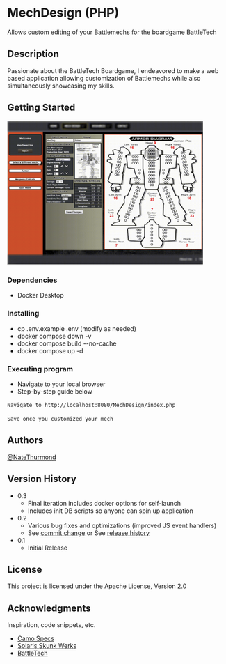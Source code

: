 # MechDesign (PHP)

Allows custom editing of your Battlemechs for the boardgame BattleTech

## Description

Passionate about the BattleTech Boardgame, I endeavored to make a web based application allowing customization of Battlemechs while also simultaneously showcasing my skills.

## Getting Started

<img src="vids/demoUse.min.gif" width="450" />

### Dependencies

-   Docker Desktop

### Installing

-   cp .env.example .env (modify as needed)
-   docker compose down -v
-   docker compose build --no-cache
-   docker compose up -d

### Executing program

-   Navigate to your local browser
-   Step-by-step guide below

```
Navigate to http://localhost:8080/MechDesign/index.php

Save once you customized your mech
```

## Authors

[@NateThurmond](https://github.com/NateThurmond)

## Version History

-   0.3
    -   Final iteration includes docker options for self-launch
    -   Includes init DB scripts so anyone can spin up application
-   0.2
    -   Various bug fixes and optimizations (improved JS event handlers)
    -   See [commit change](https://github.com/NateThurmond/MechDesign-php/commits/master/) or See [release history](https://github.com/NateThurmond/MechDesign-php/releases)
-   0.1
    -   Initial Release

## License

This project is licensed under the Apache License, Version 2.0

## Acknowledgments

Inspiration, code snippets, etc.

-   [Camo Specs](https://camospecs.com/)
-   [Solaris Skunk Werks](https://solarisskunkwerks.com/)
-   [BattleTech](https://www.battletech.com/)
